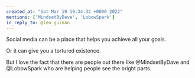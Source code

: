 ```yaml
---
created_at: "Sat Mar 19 19:34:32 +0000 2022"
mentions: ['MindsetByDave', 'LobowSpark']
in_reply_to: @leo_guinan
---
```


Social media can be a place that helps you achieve all your goals.

Or it can give you a tortured existence.

But I love the fact that there are people out there like @MindsetByDave and @LobowSpark who are helping people see the bright parts.